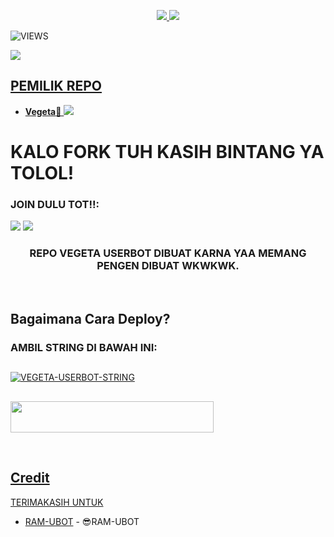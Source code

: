 

<p align="center">
  <a href="https://github.com/Randi356/VEGETA-USERBOT/fork">
    <img src="https://img.shields.io/github/forks/Randi356/VEGETA-USERBOT?label=Fork&style=social">
    
  </a>
  <a href="https://github.com/Randi356/VEGETA-USERBOT">
    <img src="https://img.shields.io/github/stars/Randi356/VEGETA-USERBOT?style=social">
  </a>
</p>  

![VIEWS](https://komarev.com/ghpvc/?username=Randi356)

<a href="https://t.me/StaryWild"><img src="https://img.shields.io/badge/KODE%20PENILAIAN-A+-blue.svg?style=for-the-badge&logo=Factor.">

## PEMILIK REPO
* **Vegeta**🔘
[<img src="https://telegra.ph/file/312dc9f0067b8b7a39728.jpg">](https://t.me/FlashProSpeed)

  
  
  
  
# KALO FORK TUH KASIH BINTANG YA TOLOL!


### JOIN DULU TOT!!:

<a href="https://t.me/codersUpdates"><img src="https://img.shields.io/badge/Channel%20VEGETA%20USERBOT-red.svg?style=for-the-badge&logo=Telegram"></a>
<a href="https://t.me/gsahmanja"><img src="https://img.shields.io/badge/Join-GSAH%20MANJA-purple.svg?style=for-the-badge&logo=Telegram"></a>



<h3 align="center">REPO VEGETA USERBOT DIBUAT KARNA YAA MEMANG PENGEN DIBUAT WKWKWK.</h3>
<p align="center">&nbsp;</p>



## Bagaimana Cara Deploy?



### AMBIL STRING DI BAWAH INI:

##
[![VEGETA-USERBOT-STRING](https://replit.com/badge/github/@ramadhani892/RAM-UBOT)](https://replit.com/@Randi356/StringSession-1#main.py)
##
<a href="https://heroku.com/deploy?template=https://github.com/Randi356/VEGETA-USERBOT.git"><img src="https://img.shields.io/badge/DEPLOY%20VEGETA%20USERBOT%20DI%20HEROKU-red?style=flat&logo=Heroku" width="325" height="50.100" />

<br>
</p>
  
  

## Credit
TERIMAKASIH UNTUK

*   [RAM-UBOT](https://github.com/ramadhani892/RAM-UBOT://) - 😎RAM-UBOT

